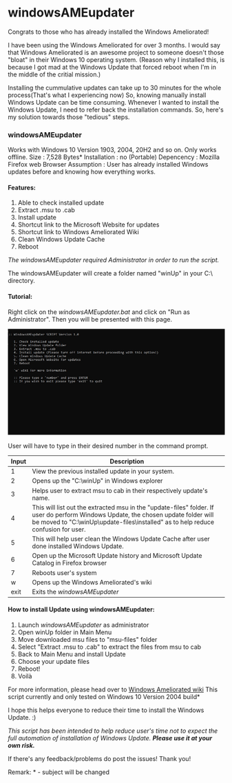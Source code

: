 # windowsAMEupdater

Congrats to those who has already installed the Windows Ameliorated!

I have been using the Windows Ameliorated for over 3 months. I would say that Windows Ameliorated is an awesome project to someone doesn't those "bloat" in their Windows 10 operating system. (Reason why I installed this, is because I got mad at the Windows Update that forced reboot when I'm in the middle of the critial mission.) 

Installing the cummulative updates can take up to 30 minutes for the whole process(That's what I experiencing now) So, knowing manually install Windows Update can be time consuming. Whenever I wanted to install the Windows Update, I need to refer back the installation commands. So, here's my solution towards those "tedious" steps. 

### windowsAMEupdater
Works with Windows 10 Version 1903, 2004, 20H2 and so on. Only works offline.
Size         :  7,528 Bytes*
Installation :  no (Portable)
Depencency   :  Mozilla Firefox web Browser
Assumption   :  User has already installed Windows updates before and knowing how everything works.

#### Features:
1. Able to check installed update
2. Extract .msu to .cab 
3. Install update 
4. Shortcut link to the Microsoft Website for updates
5. Shortcut link to Windows Ameliorated Wiki
6. Clean Windows Update Cache
7. Reboot 

*The windowsAMEupdater required Administrator in order to run the script.*

The windowsAMEupdater will create a folder named "winUp" in your C:\ directory. 

#### Tutorial:
Right click on the *windowsAMEupdater.bat* and click on "Run as Administrator". Then you will be presented with this page. 

![mainmenu.jpg](src/mainmenu.jpg)

User will have to type in their desired number in the command prompt. 

|Input  |Description|
|-------|-----------|
|1      |View the previous installed update in your system.|
|2      |Opens up the "C:\winUp" in Windows explorer|
|3      |Helps user to extract msu to cab in their respectively update's name.|
|4      |This will list out the extracted msu in the "update-files" folder. If user do perform Windows Update, the chosen update folder will be moved to "C:\winUp\update-files\installed" as to help reduce confusion for user.|
|5      |This will help user clean the Windows Update Cache after user done installed Windows Update.|
|6      |Open up the Microsoft Update history and Microsoft Update Catalog in Firefox browser| 
|7      |Reboots user's system|
|w      |Opens up the Windows Ameliorated's wiki|
|exit   |Exits the *windowsAMEupdater*|

#### How to install Update using windowsAMEupdater:
1. Launch *windowsAMEupdater* as administrator
2. Open winUp folder in Main Menu
3. Move downloaded msu files to "msu-files" folder
4. Select "Extract .msu to .cab" to extract the files from msu to cab
5. Back to Main Menu and install Update
6. Choose your update files 
7. Reboot!
8. Voilà

For more information, please head over to [Windows Ameliorated wiki](https://wiki.ameliorated.info/)
This script currently and only tested on Windows 10 Version 2004 build*

I hope this helps everyone to reduce their time to install the Windows Update. :)

*This script has been intended to help reduce user's time not to expect the full automation  of installation of Windows Update.* ***Please use it at your own risk.***

If there's any feedback/problems do post the issues! Thank you!

Remark: * - subject will be changed
